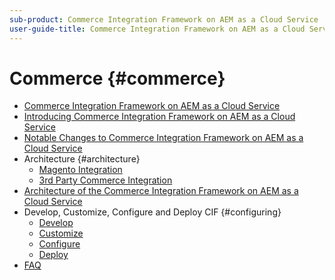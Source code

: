 ```yaml
---
sub-product: Commerce Integration Framework on AEM as a Cloud Service
user-guide-title: Commerce Integration Framework on AEM as a Cloud Service
---
```


# Commerce {#commerce}

+ [Commerce Integration Framework on AEM as a Cloud Service](/help/commerce-cloud/home.md)
+ [Introducing Commerce Integration Framework on AEM as a Cloud Service](overview.md)
+ [Notable Changes to Commerce Integration Framework on AEM as a Cloud Service](changes.md)
+ Architecture {#architecture}
  + [Magento Integration](architecture.md)
  + [3rd Party Commerce Integration](third-party.md)
+ [Architecture of the Commerce Integration Framework on AEM as a Cloud Service](architecture.md)
+ Develop, Customize, Configure and Deploy CIF {#configuring}
  + [Develop](develop.md)
  + [Customize](customize.md)
  + [Configure](configure.md)
  + [Deploy](deploy.md)
+ [FAQ](faq.md)
